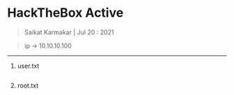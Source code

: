 # HackTheBox Active

> Saikat Karmakar | Jul 20 : 2021

> ip -> 10.10.10.100

---

1. user.txt
```

```

2. root.txt
```

```
